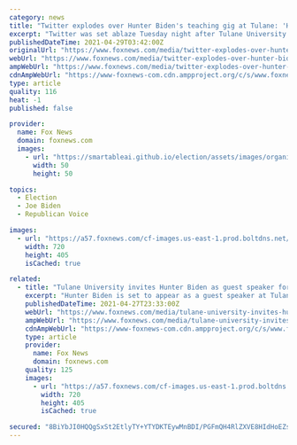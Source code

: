 ```yaml
---
category: news
title: "Twitter explodes over Hunter Biden's teaching gig at Tulane: 'He should be in jail, not teaching the future'"
excerpt: "Twitter was set ablaze Tuesday night after Tulane University confirmed that Hunter Biden will join the lineup of guest speakers for a 10-week course on \"Media Polarization\" and \"cancel culture\" this summer."
publishedDateTime: 2021-04-29T03:42:00Z
originalUrl: "https://www.foxnews.com/media/twitter-explodes-over-hunter-bidens-teaching-gig-at-tulane-he-should-be-in-jail-not-teaching-the-future"
webUrl: "https://www.foxnews.com/media/twitter-explodes-over-hunter-bidens-teaching-gig-at-tulane-he-should-be-in-jail-not-teaching-the-future"
ampWebUrl: "https://www.foxnews.com/media/twitter-explodes-over-hunter-bidens-teaching-gig-at-tulane-he-should-be-in-jail-not-teaching-the-future.amp"
cdnAmpWebUrl: "https://www-foxnews-com.cdn.ampproject.org/c/s/www.foxnews.com/media/twitter-explodes-over-hunter-bidens-teaching-gig-at-tulane-he-should-be-in-jail-not-teaching-the-future.amp"
type: article
quality: 116
heat: -1
published: false

provider:
  name: Fox News
  domain: foxnews.com
  images:
    - url: "https://smartableai.github.io/election/assets/images/organizations/foxnews.com-50x50.jpg"
      width: 50
      height: 50

topics:
  - Election
  - Joe Biden
  - Republican Voice

images:
  - url: "https://a57.foxnews.com/cf-images.us-east-1.prod.boltdns.net/v1/static/694940094001/a226ca2a-aa49-448e-8a4a-154e4ac2d9fe/db3b37b1-cbc8-4f97-a4e0-bf4f78bde60f/1280x720/match/720/405/image.jpg?ve=1&tl=1"
    width: 720
    height: 405
    isCached: true

related:
  - title: "Tulane University invites Hunter Biden as guest speaker for course on 'Media Polarization'"
    excerpt: "Hunter Biden is set to appear as a guest speaker at Tulane University as part of a 10-week course that is being offered to students in the fall."
    publishedDateTime: 2021-04-27T23:33:00Z
    webUrl: "https://www.foxnews.com/media/tulane-university-invites-hunter-biden-as-guest-speaker-for-course-on-media-polarization"
    ampWebUrl: "https://www.foxnews.com/media/tulane-university-invites-hunter-biden-as-guest-speaker-for-course-on-media-polarization.amp"
    cdnAmpWebUrl: "https://www-foxnews-com.cdn.ampproject.org/c/s/www.foxnews.com/media/tulane-university-invites-hunter-biden-as-guest-speaker-for-course-on-media-polarization.amp"
    type: article
    provider:
      name: Fox News
      domain: foxnews.com
    quality: 125
    images:
      - url: "https://a57.foxnews.com/cf-images.us-east-1.prod.boltdns.net/v1/static/694940094001/071a5059-e8e2-431c-b3d0-e7bcfedd8b53/aa17f3a3-4d75-4c42-8953-477f38f313de/1280x720/match/720/405/image.jpg?ve=1&tl=1"
        width: 720
        height: 405
        isCached: true

secured: "8BiYbJI0HQQgSxSt2EtlyTY+YTYDKTEywMnBDI/PGFmQH4RlZXVE8HIdHoEZs8m+SnodS3gLDTVxH3zHlhe/0eavnX2lBzLXVvuo8/EJNKM6M5L//BSaIP/vo8aQrVR1VJYToTfr+3MeUNOdu00/QASD2uJD5XLTioxUdw9wQ4j0s2InxwIsz+y0OD70QcIKlNo+EpnnOgLac7Y0VSFFZJrczTUgzGGmZwE8XC4GAxrp9lhGAjU+TeCGMlF2CAB+rAwkcu19ti9oAIyHab88MTz5rMdPYoERJ9a9hFeVuvOh6nh960KzbfLiVTi66JsUj34dMw16jITtlx3GBcIXTnd7e8m//FeOSju3bmQlxNI=;w+TwQFREu5zK0xJJLPI3fw=="
---
```


